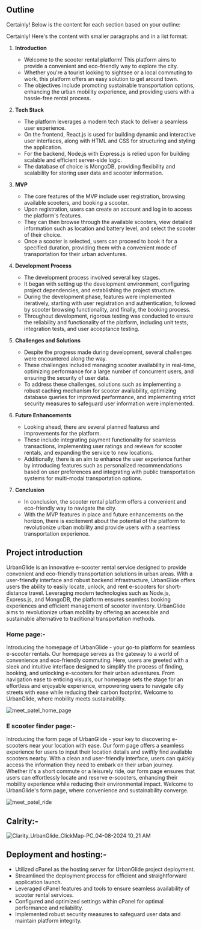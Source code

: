 ## Outline

Certainly! Below is the content for each section based on your outline:

Certainly! Here's the content with smaller paragraphs and in a list format:

1. **Introduction**
   - Welcome to the scooter rental platform! This platform aims to provide a convenient and eco-friendly way to explore the city.
   - Whether you're a tourist looking to sightsee or a local commuting to work, this platform offers an easy solution to get around town.
   - The objectives include promoting sustainable transportation options, enhancing the urban mobility experience, and providing users with a hassle-free rental process.

2. **Tech Stack**
   - The platform leverages a modern tech stack to deliver a seamless user experience.
   - On the frontend, React.js is used for building dynamic and interactive user interfaces, along with HTML and CSS for structuring and styling the application.
   - For the backend, Node.js with Express.js is relied upon for building scalable and efficient server-side logic.
   - The database of choice is MongoDB, providing flexibility and scalability for storing user data and scooter information.

3. **MVP**
   - The core features of the MVP include user registration, browsing available scooters, and booking a scooter.
   - Upon registration, users can create an account and log in to access the platform's features.
   - They can then browse through the available scooters, view detailed information such as location and battery level, and select the scooter of their choice.
   - Once a scooter is selected, users can proceed to book it for a specified duration, providing them with a convenient mode of transportation for their urban adventures.

4. **Development Process**
   - The development process involved several key stages.
   - It began with setting up the development environment, configuring project dependencies, and establishing the project structure.
   - During the development phase, features were implemented iteratively, starting with user registration and authentication, followed by scooter browsing functionality, and finally, the booking process.
   - Throughout development, rigorous testing was conducted to ensure the reliability and functionality of the platform, including unit tests, integration tests, and user acceptance testing.

5. **Challenges and Solutions**
   - Despite the progress made during development, several challenges were encountered along the way.
   - These challenges included managing scooter availability in real-time, optimizing performance for a large number of concurrent users, and ensuring the security of user data.
   - To address these challenges, solutions such as implementing a robust caching mechanism for scooter availability, optimizing database queries for improved performance, and implementing strict security measures to safeguard user information were implemented.

6. **Future Enhancements**
   - Looking ahead, there are several planned features and improvements for the platform.
   - These include integrating payment functionality for seamless transactions, implementing user ratings and reviews for scooter rentals, and expanding the service to new locations.
   - Additionally, there is an aim to enhance the user experience further by introducing features such as personalized recommendations based on user preferences and integrating with public transportation systems for multi-modal transportation options.

7. **Conclusion**
   - In conclusion, the scooter rental platform offers a convenient and eco-friendly way to navigate the city.
   - With the MVP features in place and future enhancements on the horizon, there is excitement about the potential of the platform to revolutionize urban mobility and provide users with a seamless transportation experience.

## Project introduction

UrbanGlide is an innovative e-scooter rental service designed to provide convenient and eco-friendly transportation solutions in urban areas. With a user-friendly interface and robust backend infrastructure, UrbanGlide offers users the ability to easily locate, unlock, and rent e-scooters for short-distance travel. Leveraging modern technologies such as Node.js, Express.js, and MongoDB, the platform ensures seamless booking experiences and efficient management of scooter inventory. UrbanGlide aims to revolutionize urban mobility by offering an accessible and sustainable alternative to traditional transportation methods.

### Home page:-

Introducing the homepage of UrbanGlide - your go-to platform for seamless e-scooter rentals. Our homepage serves as the gateway to a world of convenience and eco-friendly commuting. Here, users are greeted with a sleek and intuitive interface designed to simplify the process of finding, booking, and unlocking e-scooters for their urban adventures. From navigation ease to enticing visuals, our homepage sets the stage for an effortless and enjoyable experience, empowering users to navigate city streets with ease while reducing their carbon footprint. Welcome to UrbanGlide, where mobility meets sustainability.


![meet_patel_home_page](https://github.com/nic-dgl409-wi24/dgl-409-capstone-project-xcoder404/assets/68740576/023610db-1aaa-4772-852c-7c3e44f963bb)

### E scooter finder page:-

Introducing the form page of UrbanGlide - your key to discovering e-scooters near your location with ease. Our form page offers a seamless experience for users to input their location details and swiftly find available scooters nearby. With a clean and user-friendly interface, users can quickly access the information they need to embark on their urban journey. Whether it's a short commute or a leisurely ride, our form page ensures that users can effortlessly locate and reserve e-scooters, enhancing their mobility experience while reducing their environmental impact. Welcome to UrbanGlide's form page, where convenience and sustainability converge.


![meet_patel_ride](https://github.com/nic-dgl409-wi24/dgl-409-capstone-project-xcoder404/assets/68740576/d0f7a4dc-1747-42a4-afa1-bec89e01060a)

## Calrity:-

![Clarity_UrbanGlide_ClickMap-PC_04-08-2024 10_21 AM](https://github.com/nic-dgl409-wi24/dgl-409-capstone-project-xcoder404/assets/68740576/c3db5405-b84f-470f-851f-e5fbfdff3fff)


## Deployment and hosting:-


- Utilized cPanel as the hosting server for UrbanGlide project deployment.
- Streamlined the deployment process for efficient and straightforward application launch.
- Leveraged cPanel features and tools to ensure seamless availability of scooter rental services.
- Configured and optimized settings within cPanel for optimal performance and reliability.
- Implemented robust security measures to safeguard user data and maintain platform integrity.

